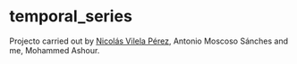 # temporal_series
Projecto carried out by <a href=https://github.com/nicovp10>Nicolás Vilela Pérez</a>, Antonio Moscoso Sánches and me, Mohammed Ashour.
